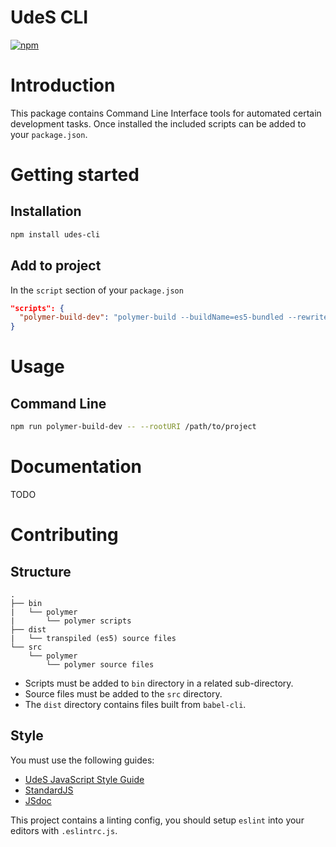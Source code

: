 UdeS CLI
========

[![npm](https://img.shields.io/npm/v/udes-cli.svg?style=flat-square)](https://www.npmjs.com/package/udes-cli)

# Introduction
This package contains Command Line Interface tools for automated certain
development tasks. Once installed the included scripts can be added to your `package.json`.

# Getting started
## Installation
```bash
npm install udes-cli
```

## Add to project
In the `script` section of your `package.json`
```json
"scripts": {
  "polymer-build-dev": "polymer-build --buildName=es5-bundled --rewriteBuildDev"
}
```

# Usage
## Command Line
```bash
npm run polymer-build-dev -- --rootURI /path/to/project
``` 

# Documentation
TODO

# Contributing
## Structure
```
.
├── bin
|   └── polymer
|       └── polymer scripts
├── dist
|   └── transpiled (es5) source files
└── src
    └── polymer
        └── polymer source files
```
* Scripts must be added to `bin` directory in a related sub-directory.
* Source files must be added to the `src` directory.
* The `dist` directory contains files built from `babel-cli`.

## Style
You must use the following guides:
* [UdeS JavaScript Style Guide](https://www.npmjs.com/package/eslint-config-udes)
* [StandardJS](https://standardjs.com/)
* [JSdoc](http://usejsdoc.org/)

This project contains a linting config, you should setup `eslint` into your
editors with `.eslintrc.js`.
